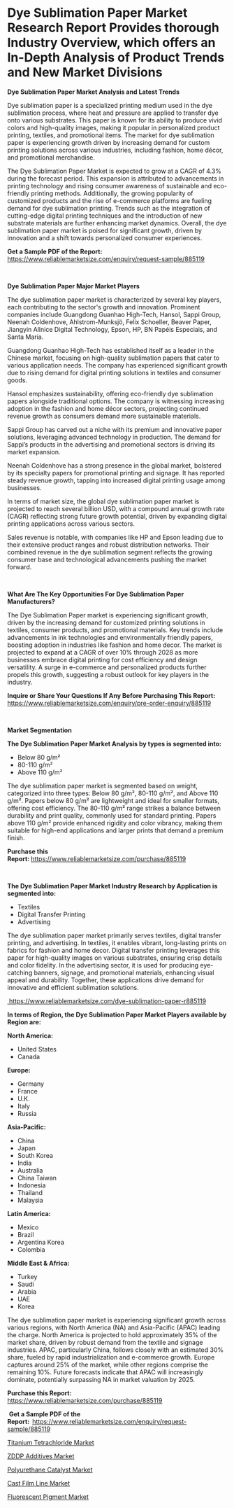 <p><h1>Dye Sublimation Paper Market Research Report Provides thorough Industry Overview, which offers an In-Depth Analysis of Product Trends and New Market Divisions</h1></p><p><strong>Dye Sublimation Paper Market Analysis and Latest Trends</strong></p>
<p><p>Dye sublimation paper is a specialized printing medium used in the dye sublimation process, where heat and pressure are applied to transfer dye onto various substrates. This paper is known for its ability to produce vivid colors and high-quality images, making it popular in personalized product printing, textiles, and promotional items. The market for dye sublimation paper is experiencing growth driven by increasing demand for custom printing solutions across various industries, including fashion, home décor, and promotional merchandise.</p><p>The Dye Sublimation Paper Market is expected to grow at a CAGR of 4.3% during the forecast period. This expansion is attributed to advancements in printing technology and rising consumer awareness of sustainable and eco-friendly printing methods. Additionally, the growing popularity of customized products and the rise of e-commerce platforms are fueling demand for dye sublimation printing. Trends such as the integration of cutting-edge digital printing techniques and the introduction of new substrate materials are further enhancing market dynamics. Overall, the dye sublimation paper market is poised for significant growth, driven by innovation and a shift towards personalized consumer experiences.</p></p>
<p><strong>Get a Sample PDF of the Report:&nbsp;</strong> <a href="https://www.reliablemarketsize.com/enquiry/request-sample/885119?utm_campaign=1888&utm_medium=2&utm_source=Github&utm_content=ia&utm_term=02042025&utm_id=dye-sublimation-paper">https://www.reliablemarketsize.com/enquiry/request-sample/885119</a></p>
<p>&nbsp;</p>
<p><strong>Dye Sublimation Paper Major Market Players</strong></p>
<p><p>The dye sublimation paper market is characterized by several key players, each contributing to the sector's growth and innovation. Prominent companies include Guangdong Guanhao High-Tech, Hansol, Sappi Group, Neenah Coldenhove, Ahlstrom-Munksjö, Felix Schoeller, Beaver Paper, Jiangyin Allnice Digital Technology, Epson, HP, BN Papéis Especiais, and Santa Maria.</p><p>Guangdong Guanhao High-Tech has established itself as a leader in the Chinese market, focusing on high-quality sublimation papers that cater to various application needs. The company has experienced significant growth due to rising demand for digital printing solutions in textiles and consumer goods.</p><p>Hansol emphasizes sustainability, offering eco-friendly dye sublimation papers alongside traditional options. The company is witnessing increasing adoption in the fashion and home décor sectors, projecting continued revenue growth as consumers demand more sustainable materials.</p><p>Sappi Group has carved out a niche with its premium and innovative paper solutions, leveraging advanced technology in production. The demand for Sappi’s products in the advertising and promotional sectors is driving its market expansion.</p><p>Neenah Coldenhove has a strong presence in the global market, bolstered by its specialty papers for promotional printing and signage. It has reported steady revenue growth, tapping into increased digital printing usage among businesses.</p><p>In terms of market size, the global dye sublimation paper market is projected to reach several billion USD, with a compound annual growth rate (CAGR) reflecting strong future growth potential, driven by expanding digital printing applications across various sectors.</p><p>Sales revenue is notable, with companies like HP and Epson leading due to their extensive product ranges and robust distribution networks. Their combined revenue in the dye sublimation segment reflects the growing consumer base and technological advancements pushing the market forward.</p></p>
<p>&nbsp;</p>
<p><strong>What Are The Key Opportunities For Dye Sublimation Paper Manufacturers?</strong></p>
<p><p>The Dye Sublimation Paper market is experiencing significant growth, driven by the increasing demand for customized printing solutions in textiles, consumer products, and promotional materials. Key trends include advancements in ink technologies and environmentally friendly papers, boosting adoption in industries like fashion and home decor. The market is projected to expand at a CAGR of over 10% through 2028 as more businesses embrace digital printing for cost efficiency and design versatility. A surge in e-commerce and personalized products further propels this growth, suggesting a robust outlook for key players in the industry.</p></p>
<p><strong>Inquire or Share Your Questions If Any Before Purchasing This Report:</strong> <a href="https://www.reliablemarketsize.com/enquiry/pre-order-enquiry/885119?utm_campaign=1888&utm_medium=2&utm_source=Github&utm_content=ia&utm_term=02042025&utm_id=dye-sublimation-paper">https://www.reliablemarketsize.com/enquiry/pre-order-enquiry/885119</a></p>
<p>&nbsp;</p>
<p><strong>Market Segmentation</strong></p>
<p><strong>The Dye Sublimation Paper Market Analysis by types is segmented into:</strong></p>
<p><ul><li>Below 80 g/m²</li><li>80-110 g/m²</li><li>Above 110 g/m²</li></ul></p>
<p><p>The dye sublimation paper market is segmented based on weight, categorized into three types: Below 80 g/m², 80-110 g/m², and Above 110 g/m². Papers below 80 g/m² are lightweight and ideal for smaller formats, offering cost efficiency. The 80-110 g/m² range strikes a balance between durability and print quality, commonly used for standard printing. Papers above 110 g/m² provide enhanced rigidity and color vibrancy, making them suitable for high-end applications and larger prints that demand a premium finish.</p></p>
<p><strong>Purchase this Report:&nbsp;</strong><a href="https://www.reliablemarketsize.com/purchase/885119?utm_campaign=1888&utm_medium=2&utm_source=Github&utm_content=ia&utm_term=02042025&utm_id=dye-sublimation-paper">https://www.reliablemarketsize.com/purchase/885119</a></p>
<p>&nbsp;</p>
<p><strong>The Dye Sublimation Paper Market Industry Research by Application is segmented into:</strong></p>
<p><ul><li>Textiles</li><li>Digital Transfer Printing</li><li>Advertising</li></ul></p>
<p><p>The dye sublimation paper market primarily serves textiles, digital transfer printing, and advertising. In textiles, it enables vibrant, long-lasting prints on fabrics for fashion and home decor. Digital transfer printing leverages this paper for high-quality images on various substrates, ensuring crisp details and color fidelity. In the advertising sector, it is used for producing eye-catching banners, signage, and promotional materials, enhancing visual appeal and durability. Together, these applications drive demand for innovative and efficient sublimation solutions.</p></p>
<p><a href="https://www.reliablemarketsize.com/dye-sublimation-paper-r885119?utm_campaign=1888&utm_medium=2&utm_source=Github&utm_content=ia&utm_term=02042025&utm_id=dye-sublimation-paper">&nbsp;https://www.reliablemarketsize.com/dye-sublimation-paper-r885119</a></p>
<p><strong>In terms of Region, the Dye Sublimation Paper Market Players available by Region are:</strong></p>
<p>
    <p> <strong> North America: </strong>
        <ul>
            <li>United States</li>
            <li>Canada</li>
        </ul>
        </p> 
    <p> <strong> Europe: </strong>
        <ul>
            <li>Germany</li>
            <li>France</li>
            <li>U.K.</li>
            <li>Italy</li>
            <li>Russia</li>
        </ul>
        </p> 
    <p> <strong> Asia-Pacific: </strong>
        <ul>
            <li>China</li>
            <li>Japan</li>
            <li>South Korea</li>
            <li>India</li>
            <li>Australia</li>
            <li>China Taiwan</li>
            <li>Indonesia</li>
            <li>Thailand</li>
            <li>Malaysia</li>
        </ul>
        </p> 
    <p> <strong> Latin America: </strong>
        <ul>
            <li>Mexico</li>
            <li>Brazil</li>
            <li>Argentina Korea</li>
            <li>Colombia</li>
        </ul>
        </p> 
    <p> <strong> Middle East & Africa: </strong>
        <ul>
            <li>Turkey</li>
            <li>Saudi</li>
            <li>Arabia</li>
            <li>UAE</li>
            <li>Korea</li>
        </ul>
    </p>
    </p>
<p><p>The dye sublimation paper market is experiencing significant growth across various regions, with North America (NA) and Asia-Pacific (APAC) leading the charge. North America is projected to hold approximately 35% of the market share, driven by robust demand from the textile and signage industries. APAC, particularly China, follows closely with an estimated 30% share, fueled by rapid industrialization and e-commerce growth. Europe captures around 25% of the market, while other regions comprise the remaining 10%. Future forecasts indicate that APAC will increasingly dominate, potentially surpassing NA in market valuation by 2025.</p></p>
<p><strong>Purchase this Report: </strong><a href="https://www.reliablemarketsize.com/purchase/885119?utm_campaign=1888&utm_medium=2&utm_source=Github&utm_content=ia&utm_term=02042025&utm_id=dye-sublimation-paper">https://www.reliablemarketsize.com/purchase/885119</a></p>
<p>&nbsp;<strong>Get a Sample PDF of the Report:&nbsp;&nbsp;</strong><a href="https://www.reliablemarketsize.com/enquiry/request-sample/885119?utm_campaign=1888&utm_medium=2&utm_source=Github&utm_content=ia&utm_term=02042025&utm_id=dye-sublimation-paper">https://www.reliablemarketsize.com/enquiry/request-sample/885119</a></p>
<p><strong></strong></p>
<p><p><a href="https://github.com/lazloklitz2e/Market-Research-Report-List-1/blob/main/titanium-tetrachloride-market.md?utm_campaign=1888&utm_medium=2&utm_source=Github&utm_content=ia&utm_term=02042025&utm_id=dye-sublimation-paper">Titanium Tetrachloride Market</a></p><p><a href="https://github.com/pezezlarue7h/Market-Research-Report-List-1/blob/main/zddp-additives-market.md?utm_campaign=1888&utm_medium=2&utm_source=Github&utm_content=ia&utm_term=02042025&utm_id=dye-sublimation-paper">ZDDP Additives Market</a></p><p><a href="https://github.com/wycheelwayeu/Market-Research-Report-List-1/blob/main/polyurethane-catalyst-market.md?utm_campaign=1888&utm_medium=2&utm_source=Github&utm_content=ia&utm_term=02042025&utm_id=dye-sublimation-paper">Polyurethane Catalyst Market</a></p><p><a href="https://github.com/rueffmuoloqw/Market-Research-Report-List-1/blob/main/cast-film-line-market.md?utm_campaign=1888&utm_medium=2&utm_source=Github&utm_content=ia&utm_term=02042025&utm_id=dye-sublimation-paper">Cast Film Line Market</a></p><p><a href="https://github.com/auriashetzxj/Market-Research-Report-List-1/blob/main/fluorescent-pigment-market.md?utm_campaign=1888&utm_medium=2&utm_source=Github&utm_content=ia&utm_term=02042025&utm_id=dye-sublimation-paper">Fluorescent Pigment Market</a></p></p>
